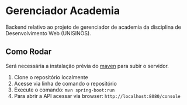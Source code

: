 # Gerenciador Academia

Backend relativo ao projeto de gerenciador de academia da disciplina de Desenvolvimento Web (UNISINOS).

## Como Rodar
Será necessária a instalação prévia do [maven](https://maven.apache.org/) para subir o servidor.

1. Clone o repositório localmente
2. Acesse via linha de comando o repositório
3. Execute o comando: `mvn spring-boot:run`
4. Para abrir a API acessar via browser: `http://localhost:8080/console`
